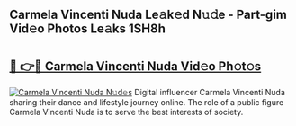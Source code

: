 ## Carmela Vincenti Nuda Le𝚊k𝚎d N𝚞𝚍e - Part-gim Vid𝚎o Photos Le𝚊ks 1SH8h

# <h2><a href="http://fbdr9m.evod.top/?m=Carmela+Vincenti+Nuda">🔗 👉🔴 Carmela Vincenti Nuda Vid𝚎o Ph𝚘t𝚘s</a></h2>

[![Carmela Vincenti Nuda N𝚞d𝚎s](https://i.imgur.com/8V9OHl7.gif)](http://fbdr9m.evod.top/?m=Carmela+Vincenti+Nuda)
Digital influencer Carmela Vincenti Nuda sharing their dance and lifestyle journey online. The role of a public figure Carmela Vincenti Nuda is to serve the best interests of society. 
